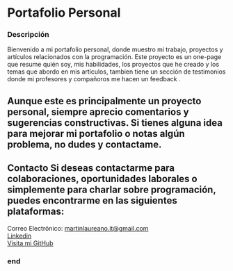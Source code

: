 # Portafolio Personal 

### Descripción 

Bienvenido a mi portafolio personal, donde muestro mi trabajo, proyectos y artículos relacionados con la programación. Este proyecto es un one-page que resume quién soy, mis habilidades, los proyectos que he creado y los temas que abordo en mis artículos, tambien tiene un sección de testimonios donde mi profesores y compañoros me hacen un feedback .


## Aunque este es principalmente un proyecto personal, siempre aprecio comentarios y sugerencias constructivas. Si tienes alguna idea para mejorar mi portafolio o notas algún problema, no dudes y contactame.

## Contacto Si deseas contactarme para colaboraciones, oportunidades laborales o simplemente para charlar sobre programación, puedes encontrarme en las siguientes plataformas:

Correo Electrónico: martinlaureano.it@gmail.com <br>
[Linkedin](www.linkedin.com/in/martinmartinezdesarrolladorweb) <br>
[Visita mi GitHub](https://github.com/Martin93-css) <br> 


### end
